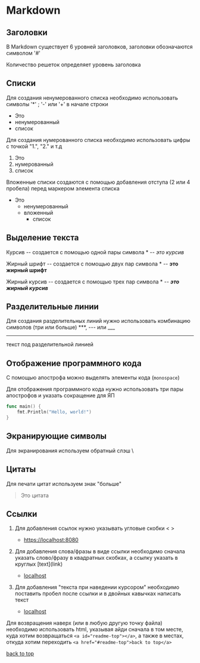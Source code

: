 <a id="readme-top"></a>

# Markdown

## Заголовки

В Markdown существует 6 уровней заголовков, заголовки обозначаются символом '#'

Количество решеток определяет уровень заголовка

## Списки 

Для создания ненумерованного списка необходимо использовать символы '*' ; '-' или '+' в начале строки

* Это
* ненумерованный
* список

Для создания нумерованного списка необходимо использовать цифры с точкой "1.", "2." и т.д

1. Это
2. нумерованный
3. список

Вложенные списки создаются с помощью добавления отступа (2 или 4 пробела) перед маркером элемента списка

* Это
  * ненумерованный
  * вложенный
    * список

## Выделение текста

Курсив -- создается с помощью одной пары символа * -- *это курсив*

Жирный шрифт -- создается с помощью двух пар символа * -- **это жирный шрифт**

Жирный курсив -- создается с помощью трех пар символа * -- ***это жирный курсив***

## Разделительные линии

Для создания разделительных линий нужно использовать комбинацию символов (три или больше) ***, --- или ___

***

текст под разделительной линией

## Отображение программного кода

С помощью апострофа можно выделять элементы кода (`monospace`)

Для отображения программного кода нужно использовать три пары апострофов и указать сокращение для ЯП

```go
func main() {
    fmt.Println("Hello, world!")
}
```

## Экранирующие символы

Для экранирования используем обратный слэш \\

## Цитаты

Для печати цитат используем знак "больше"

> Это цитата

## Ссылки

1. Для добавления ссылок нужно указывать угловые скобки \< \>
    * <https://localhost:8080>

2. Для добавления слова/фразы в виде ссылки необходимо сначала указать слово/фразу в квадратных скобках, а ссылку указать в круглых \[text\]\(link\)
    * [localhost](https://localhost:8080)

3. Для добавления "текста при наведении курсором" необходимо поставить пробел после ссылки и в двойных кавычках написать текст
    * [localhost](https://localhost:8080 "localhost on port :8080")

Для возвращения наверх (или в любую другую точку файла) необходимо использовать html, указывая айди сначала в том месте, куда хотим возвращаться `<a id="readme-top"></a>`, а также в местах, откуда хотим переходить `<a href="#readme-top">back to top</a>`

<a href="#readme-top">back to top</a>
